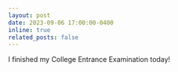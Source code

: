 ```yaml
---
layout: post
date: 2023-09-06 17:00:00-0400
inline: true
related_posts: false
---
```


I finished my College Entrance Examination today!
